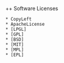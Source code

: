 ﻿++ Software Licenses

    * CopyLeft
    * ApacheLicense
    * [LPGL]
    * [GPL]
    * [BSD]
    * [MIT]
    * [MPL]
    * [EPL]
